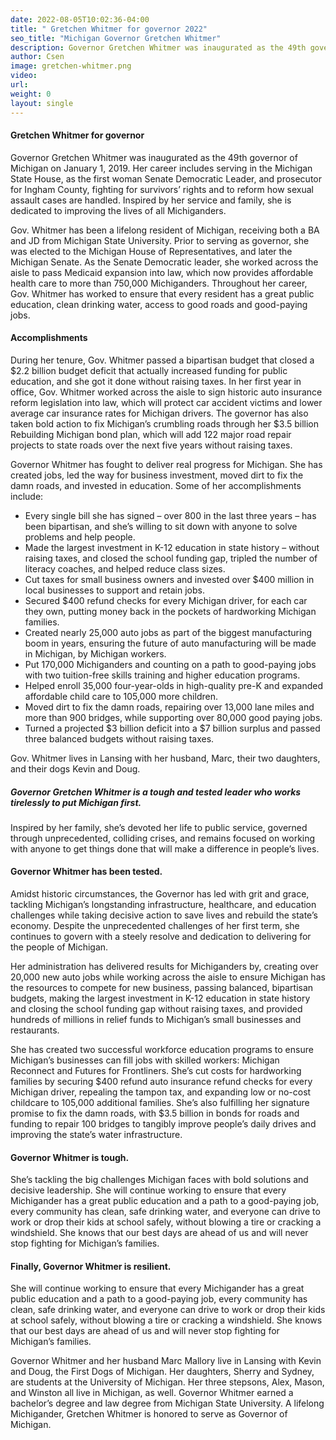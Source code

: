 ```yaml
---
date: 2022-08-05T10:02:36-04:00
title: " Gretchen Whitmer for governor 2022"
seo_title: "Michigan Governor Gretchen Whitmer"
description: Governor Gretchen Whitmer was inaugurated as the 49th governor of Michigan on January 1, 2019. 
author: Csen
image: gretchen-whitmer.png
video:
url: 
weight: 0
layout: single
---
```


#### Gretchen Whitmer for governor 
Governor Gretchen Whitmer was inaugurated as the 49th governor of Michigan on January 1, 2019. Her career includes serving in the Michigan State House, as the first woman Senate Democratic Leader, and prosecutor for Ingham County, fighting for survivors’ rights and to reform how sexual assault cases are handled. Inspired by her service and family, she is dedicated to improving the lives of all Michiganders.

Gov. Whitmer has been a lifelong resident of Michigan, receiving both a BA and JD from Michigan State University. Prior to serving as governor, she was elected to the Michigan House of Representatives, and later the Michigan Senate. As the Senate Democratic leader, she worked across the aisle to pass Medicaid expansion into law, which now provides affordable health care to more than 750,000 Michiganders. Throughout her career, Gov. Whitmer has worked to ensure that every resident has a great public education, clean drinking water, access to good roads and good-paying jobs.
#### Accomplishments
During her tenure, Gov. Whitmer passed a bipartisan budget that closed a $2.2 billion budget deficit that actually increased funding for public education, and she got it done without raising taxes. In her first year in office, Gov. Whitmer worked across the aisle to sign historic auto insurance reform legislation into law, which will protect car accident victims and lower average car insurance rates for Michigan drivers. The governor has also taken bold action to fix Michigan’s crumbling roads through her $3.5 billion Rebuilding Michigan bond plan, which will add 122 major road repair projects to state roads over the next five years without raising taxes.

Governor Whitmer has fought to deliver real progress for Michigan. She has created jobs, led the way for business investment, moved dirt to fix the damn roads, and invested in education. Some of her accomplishments include:

- Every single bill she has signed – over 800 in the last three years – has been bipartisan, and she’s willing to sit down with anyone to solve problems and help people.
- Made the largest investment in K-12 education in state history – without raising taxes, and closed the school funding gap, tripled the number of literacy coaches, and helped reduce class sizes.
- Cut taxes for small business owners and invested over $400 million in local businesses to support and retain jobs.
- Secured $400 refund checks for every Michigan driver, for each car they own, putting money back in the pockets of hardworking Michigan families.
- Created nearly 25,000 auto jobs as part of the biggest manufacturing boom in years, ensuring the future of auto manufacturing will be made in Michigan, by Michigan workers.
- Put 170,000 Michiganders and counting on a path to good-paying jobs with two tuition-free skills training and higher education programs.
- Helped enroll 35,000 four-year-olds in high-quality pre-K and expanded affordable child care to 105,000 more children.
- Moved dirt to fix the damn roads, repairing over 13,000 lane miles and more than 900 bridges, while supporting over 80,000 good paying jobs.
- Turned a projected $3 billion deficit into a $7 billion surplus and passed three balanced budgets without raising taxes.

Gov. Whitmer lives in Lansing with her husband, Marc, their two daughters, and their dogs Kevin and Doug.

##### Governor Gretchen Whitmer is a tough and tested leader who works tirelessly to put Michigan first.

Inspired by her family, she’s devoted her life to public service, governed through unprecedented, colliding crises, and remains focused on working with anyone to get things done that will make a difference in people’s lives.

#### Governor Whitmer has been tested.
Amidst historic circumstances, the Governor has led with grit and grace, tackling Michigan’s longstanding infrastructure, healthcare, and education challenges while taking decisive action to save lives and rebuild the state’s economy. Despite the unprecedented challenges of her first term, she continues to govern with a steely resolve and dedication to delivering for the people of Michigan.

Her administration has delivered results for Michiganders by, creating over 20,000 new auto jobs while working across the aisle to ensure Michigan has the resources to compete for new business, passing balanced, bipartisan budgets, making the largest investment in K-12 education in state history and closing the school funding gap without raising taxes, and provided hundreds of millions in relief funds to Michigan’s small businesses and restaurants.

She has created two successful workforce education programs to ensure Michigan’s businesses can fill jobs with skilled workers: Michigan Reconnect and Futures for Frontliners. She’s cut costs for hardworking families by securing $400 refund auto insurance refund checks for every Michigan driver, repealing the tampon tax, and expanding low or no-cost childcare to 105,000 additional families. She’s also fulfilling her signature promise to fix the damn roads, with $3.5 billion in bonds for roads and funding to repair 100 bridges to tangibly improve people’s daily drives and improving the state’s water infrastructure.

#### Governor Whitmer is tough.
She’s tackling the big challenges Michigan faces with bold solutions and decisive leadership. She will continue working to ensure that every Michigander has a great public education and a path to a good-paying job, every community has clean, safe drinking water, and everyone can drive to work or drop their kids at school safely, without blowing a tire or cracking a windshield. She knows that our best days are ahead of us and will never stop fighting for Michigan’s families.

#### Finally, Governor Whitmer is resilient. 
She will continue working to ensure that every Michigander has a great public education and a path to a good-paying job, every community has clean, safe drinking water, and everyone can drive to work or drop their kids at school safely, without blowing a tire or cracking a windshield. She knows that our best days are ahead of us and will never stop fighting for Michigan’s families.

Governor Whitmer and her husband Marc Mallory live in Lansing with Kevin and Doug, the First Dogs of Michigan. Her daughters, Sherry and Sydney, are students at the University of Michigan. Her three stepsons, Alex, Mason, and Winston all live in Michigan, as well. Governor Whitmer earned a bachelor’s degree and law degree from Michigan State University. A lifelong Michigander, Gretchen Whitmer is honored to serve as Governor of Michigan.
